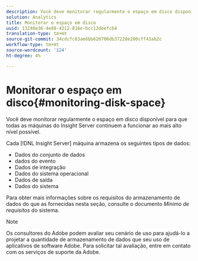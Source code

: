 ```yaml
---
description: Você deve monitorar regularmente o espaço em disco disponível para que todas as máquinas do Insight Server continuem a funcionar ao mais alto nível possível.
solution: Analytics
title: Monitorar o espaço em disco
uuid: 13248e36-4e88-4212-816e-bcc12deefcb4
translation-type: tm+mt
source-git-commit: 34cdcfc83ae6bb620706db37228e200cff43ab2c
workflow-type: tm+mt
source-wordcount: '124'
ht-degree: 4%

---
```



# Monitorar o espaço em disco{#monitoring-disk-space}

Você deve monitorar regularmente o espaço em disco disponível para que todas as máquinas do Insight Server continuem a funcionar ao mais alto nível possível.

Cada [!DNL Insight Server] máquina armazena os seguintes tipos de dados:

* Dados do conjunto de dados
* dados do evento
* Dados de integração
* Dados do sistema operacional
* Dados de saída
* Dados do sistema

Para obter mais informações sobre os requisitos do armazenamento de dados do que as fornecidas nesta seção, consulte o documento *Mínimo de requisitos* do sistema.

>[!NOTE]
>
>Os consultores do Adobe podem avaliar seu cenário de uso para ajudá-lo a projetar a quantidade de armazenamento de dados que seu uso de aplicativos de software Adobe. Para solicitar tal avaliação, entre em contato com os serviços de suporte da Adobe.

